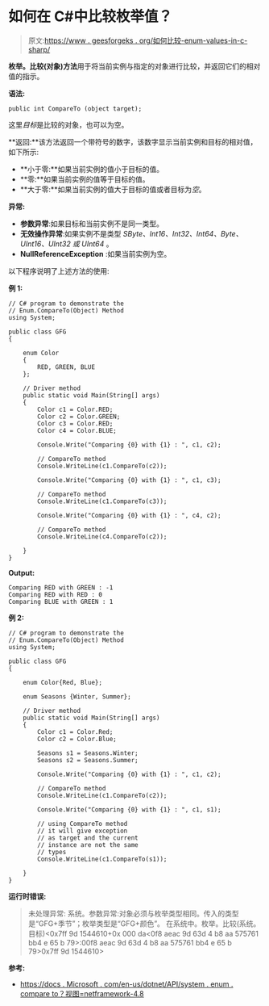 # 如何在 C#中比较枚举值？

> 原文:[https://www . geesforgeks . org/如何比较-enum-values-in-c-sharp/](https://www.geeksforgeeks.org/how-to-compare-enum-values-in-c-sharp/)

**枚举。比较(对象)方法**用于将当前实例与指定的对象进行比较，并返回它们的相对值的指示。

**语法:**

```
public int CompareTo (object target);
```

这里*目标*是比较的对象，也可以为空。

**返回:**该方法返回一个带符号的数字，该数字显示当前实例和目标的相对值，如下所示:

*   **小于零:**如果当前实例的值小于目标的值。
*   **零:**如果当前实例的值等于目标的值。
*   **大于零:**如果当前实例的值大于目标的值或者目标为*空*。

**异常:**

*   **参数异常**:如果目标和当前实例不是同一类型。
*   **无效操作异常**:如果实例不是类型 *SByte、Int16、Int32、Int64、Byte、UInt16、UInt32 或 UInt64* 。
*   **NullReferenceException** :如果当前实例为空。

以下程序说明了上述方法的使用:

**例 1:**

```
// C# program to demonstrate the 
// Enum.CompareTo(Object) Method
using System;

public class GFG 
{ 

    enum Color 
    { 
        RED, GREEN, BLUE
    };

    // Driver method 
    public static void Main(String[] args) 
    { 
        Color c1 = Color.RED; 
        Color c2 = Color.GREEN; 
        Color c3 = Color.RED; 
        Color c4 = Color.BLUE; 

        Console.Write("Comparing {0} with {1} : ", c1, c2); 

        // CompareTo method 
        Console.WriteLine(c1.CompareTo(c2)); 

        Console.Write("Comparing {0} with {1} : ", c1, c3); 

        // CompareTo method 
        Console.WriteLine(c1.CompareTo(c3)); 

        Console.Write("Comparing {0} with {1} : ", c4, c2); 

        // CompareTo method 
        Console.WriteLine(c4.CompareTo(c2)); 

    } 
} 
```

**Output:**

```
Comparing RED with GREEN : -1
Comparing RED with RED : 0
Comparing BLUE with GREEN : 1

```

**例 2:**

```
// C# program to demonstrate the 
// Enum.CompareTo(Object) Method
using System;

public class GFG 
{ 

    enum Color{Red, Blue};

    enum Seasons {Winter, Summer};

    // Driver method 
    public static void Main(String[] args) 
    { 
        Color c1 = Color.Red; 
        Color c2 = Color.Blue; 

        Seasons s1 = Seasons.Winter;
        Seasons s2 = Seasons.Summer;

        Console.Write("Comparing {0} with {1} : ", c1, c2); 

        // CompareTo method 
        Console.WriteLine(c1.CompareTo(c2)); 

        Console.Write("Comparing {0} with {1} : ", c1, s1); 

        // using CompareTo method
        // it will give exception
        // as target and the current
        // instance are not the same
        // types
        Console.WriteLine(c1.CompareTo(s1)); 

    } 
} 
```

**运行时错误:**

> 未处理异常:
> 系统。参数异常:对象必须与枚举类型相同。传入的类型是“GFG+季节”；枚举类型是“GFG+颜色”。
> 在系统中。枚举。比较(系统。目标)<0x7ff 9d 1544610+0x 000 da<0f8 aeac 9d 63d 4 b8 aa 575761 bb4 e 65 b 79>:00f8 aeac 9d 63d 4 b8 aa 575761 bb4 e 65 b 79>0x7ff 9d 1544610>

**参考:**

*   [https://docs . Microsoft . com/en-us/dotnet/API/system . enum . compare to？视图=netframework-4.8](https://docs.microsoft.com/en-us/dotnet/api/system.enum.compareto?view=netframework-4.8)